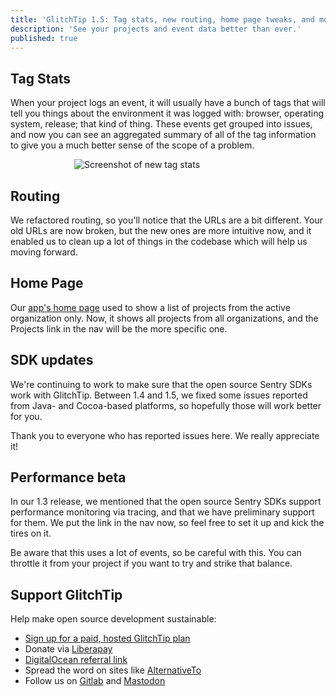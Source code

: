 ```yaml
---
title: 'GlitchTip 1.5: Tag stats, new routing, home page tweaks, and more'
description: 'See your projects and event data better than ever.'
published: true
---
```


## Tag Stats

When your project logs an event, it will usually have a bunch of tags that will tell you things about the environment it was logged with: browser, operating system, release; that kind of thing. These events get grouped into issues, and now you can see an aggregated summary of all of the tag information to give you a much better sense of the scope of a problem.

<div style="width: 300px; max-width: 100%; margin: 0 auto;">
    <img src="/assets/blog-images/tag-stats.png" alt="Screenshot of new tag stats">
</div>

## Routing

We refactored routing, so you'll notice that the URLs are a bit different. Your old URLs are now broken, but the new ones are more intuitive now, and it enabled us to clean up a lot of things in the codebase which will help us moving forward.

## Home Page

Our [app's home page](https://app.glitchtip.com) used to show a list of projects from the active organization only. Now, it shows all projects from all organizations, and the Projects link in the nav will be the more specific one.

## SDK updates

We're continuing to work to make sure that the open source Sentry SDKs work with GlitchTip. Between 1.4 and 1.5, we fixed some issues reported from Java- and Cocoa-based platforms, so hopefully those will work better for you.

Thank you to everyone who has reported issues here. We really appreciate it!

## Performance beta

In our 1.3 release, we mentioned that the open source Sentry SDKs support performance monitoring via tracing, and that we have preliminary support for them. We put the link in the nav now, so feel free to set it up and kick the tires on it.

Be aware that this uses a lot of events, so be careful with this. You can throttle it from your project if you want to try and strike that balance.

## Support GlitchTip

Help make open source development sustainable:

- [Sign up for a paid, hosted GlitchTip plan](https://app.glitchtip.com/)
- Donate via [Liberapay](https://liberapay.com/GlitchTip/donate)
- [DigitalOcean referral link](https://m.do.co/c/7e90b8fb37f8)
- Spread the word on sites like [AlternativeTo](https://alternativeto.net/software/glitchtip/)
- Follow us on [Gitlab](https://gitlab.com/glitchtip/) and [Mastodon](https://mastodon.online/@glitchtip)
